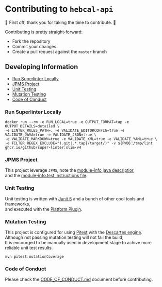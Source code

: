 # Contributing to `hebcal-api`

:clap: First off, thank you for taking the time to contribute. :clap:

Contributing is pretty straight-forward:

- Fork the repository
- Commit your changes
- Create a pull request against the `master` branch

## Developing Information

- [Run Superlinter Locally](#run-superlinter-locally)
- [JPMS Project](#jpms-project)
- [Unit Testing](#unit-testing)
- [Mutation Testing](#mutation-testing)
- [Code of Conduct](#code-of-conduct)

### Run Superlinter Locally

```shell
docker run --rm -e RUN_LOCAL=true -e OUTPUT_FORMAT=tap -e OUTPUT_DETAILS=detailed \
-e LINTER_RULES_PATH=. -e VALIDATE_EDITORCONFIG=true -e VALIDATE_JAVA=true -e VALIDATE_JSON=true \
-e VALIDATE_MARKDOWN=true -e VALIDATE_XML=true -e VALIDATE_YAML=true \
-e FILTER_REGEX_EXCLUDE="(.git|.*.tap|/target/)" -v ${PWD}:/tmp/lint ghcr.io/github/super-linter:slim-v4
```

### JPMS Project

This project leverage `JPMS`, note the
[module-info.java descriptior](../src/main/java/module-info.java),</br>
and the [module-info.test instructions file](../src/test/java/module-info.test).

### Unit Testing

Unit testing is written with [Junit 5](https://junit.org/junit5/) and a bunch of other cool tools and
frameworks,</br>
and executed with the [Platform Plugin](https://github.com/sormuras/junit-platform-maven-plugin).

### Mutation Testing

This project is configured for using [Pitest](https://pitest.org/) with the
[Descartes engine](https://github.com/STAMP-project/pitest-descartes).</br>
Although not passing mutation testing will not fail the build,</br>
It is encourged to be manually used in development stage to achive more reliable unit test results.

```shell
mvn pitest:mutationCoverage
```

### Code of Conduct

Please check the [CODE_OF_CONDUCT.md](CODE_OF_CONDUCT.md) document before contributing.
